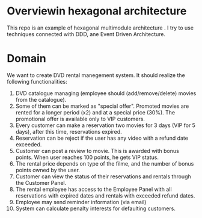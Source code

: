# Overviewin hexagonal architecture
This repo is an example of hexagonal multimodule architecture .
I try to use techniques connected with DDD, ane Event Driven Architecture.

# Domain
We want to create DVD rental manegement system.
It should realize  the following functionalities:

1. DVD catalogue managing (employee should (add/remove/delete) movies from the catalogue).
2. Some of them can be marked as "special offer". Promoted  movies are rented for 
a longer period (x2) and at a special price (30%). The promotional offer is available only to VIP customers.
3. Every customer  can make a reservation two movies for 3 days (VIP for 5 days), after this time, reservations expired.
4. Reservation can be reject if the user has any video with a refund date exceeded. 
5. Customer can post a review to movie. This is awarded with bonus points. When user reaches 100 points, he gets VIP status.
6. The rental price depends on type of the filme, and the number of bonus points owned by the user.
7. Customer can view the status of their reservations and rentals through the Customer Panel.
8. The rental employee has access to the Employee Panel with all reservations with expired dates 
and rentals with exceeded refund dates.
9. Employee may send reminder information (via email)
10. System can calculate penalty interests for defaulting customers. 